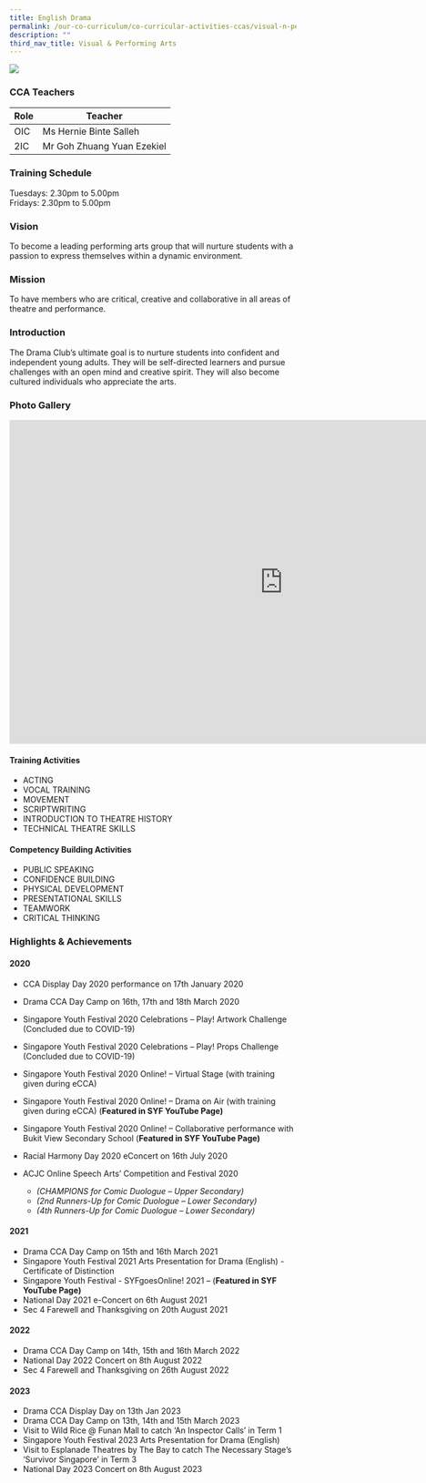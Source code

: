 ```yaml
---
title: English Drama
permalink: /our-co-curriculum/co-curricular-activities-ccas/visual-n-performing-arts/english-drama/
description: ""
third_nav_title: Visual & Performing Arts
---
```

![](/images/2023_drama_03.jpg)

### CCA Teachers

| Role | Teacher |
|---|---|
| OIC | Ms Hernie Binte Salleh |
| 2IC | Mr Goh Zhuang Yuan Ezekiel |

### Training Schedule
Tuesdays: 2.30pm to 5.00pm <br>Fridays: 2.30pm to 5.00pm

### Vision
To become a leading performing arts group that will nurture students with a passion to express themselves within a dynamic environment.

### Mission
To have members who are critical, creative and collaborative in all areas of theatre and performance.

### Introduction
The Drama Club’s ultimate goal is to nurture students into confident and independent young adults. They will be self-directed learners and pursue challenges with an open mind and creative spirit. They will also become cultured individuals who appreciate the arts.

### Photo Gallery
<iframe src="https://docs.google.com/presentation/d/e/2PACX-1vSwihK8sLPheQbgRkiO6JcGSmyC7nAChSHkbyMSufbILS-VKbXh2-0mnL21QICod8KdM-gAsH6pOXks/embed?start=true&amp;loop=true&amp;delayms=3000" frameborder="0" width="960" height="569" allowfullscreen="true"></iframe>

#### Training Activities

*   ACTING
*   VOCAL TRAINING
*   MOVEMENT
*   SCRIPTWRITING
*   INTRODUCTION TO THEATRE HISTORY
*   TECHNICAL THEATRE SKILLS

#### Competency Building Activities

*   PUBLIC SPEAKING
*   CONFIDENCE BUILDING
*   PHYSICAL DEVELOPMENT
*   PRESENTATIONAL SKILLS
*   TEAMWORK
*   CRITICAL THINKING


### Highlights &amp; Achievements
#### 2020

*   CCA Display Day 2020 performance on 17th&nbsp;January 2020
    
*   Drama CCA Day Camp on 16th, 17th&nbsp;and 18th&nbsp;March 2020
    
*   Singapore Youth Festival 2020 Celebrations – Play! Artwork Challenge (Concluded due to COVID-19)
    
*   Singapore Youth Festival 2020 Celebrations – Play! Props Challenge (Concluded due to COVID-19)
    
*   Singapore Youth Festival 2020 Online! – Virtual Stage (with training given during eCCA)
    
*   Singapore Youth Festival 2020 Online! – Drama on Air (with training given during eCCA) (**Featured in SYF YouTube Page)**
    
*   Singapore Youth Festival 2020 Online! – Collaborative performance with Bukit View Secondary School (**Featured in SYF YouTube Page)**
    
*   Racial Harmony Day 2020 eConcert on 16th&nbsp;July 2020
    
*   ACJC Online Speech Arts’ Competition and Festival 2020
    
    *   _(CHAMPIONS for Comic Duologue – Upper Secondary)_
    *   _(2nd&nbsp;Runners-Up for Comic Duologue – Lower Secondary)_
    *   _(4th&nbsp;Runners-Up for Comic Duologue – Lower Secondary)_

#### 2021

*   Drama CCA Day Camp on 15th&nbsp;and 16th&nbsp;March 2021
*   Singapore Youth Festival 2021 Arts Presentation for Drama (English) - Certificate of Distinction
*   Singapore Youth Festival - SYFgoesOnline! 2021 – (**Featured in SYF YouTube Page)**
*   National Day 2021 e-Concert on 6th&nbsp;August 2021
*   Sec 4 Farewell and Thanksgiving on 20th&nbsp;August 2021

#### 2022

*   Drama CCA Day Camp on 14th, 15th and 16th March 2022
*   National Day 2022 Concert on 8th August 2022
*   Sec 4 Farewell and Thanksgiving on 26th August 2022

#### 2023

*   Drama CCA Display Day on 13th Jan 2023
*   Drama CCA Day Camp on 13th, 14th and 15th March 2023
*   Visit to Wild Rice @ Funan Mall to catch ‘An Inspector Calls’ in Term 1
*   Singapore Youth Festival 2023 Arts Presentation for Drama (English)
*   Visit to Esplanade Theatres by The Bay to catch The Necessary Stage’s ‘Survivor Singapore’ in Term 3
*   National Day 2023 Concert on 8th August 2023